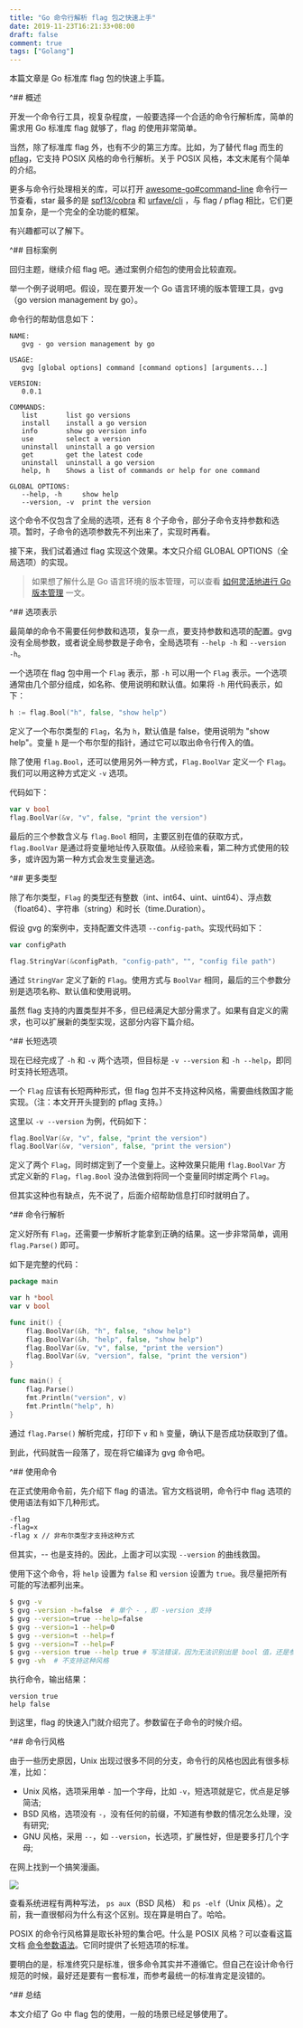 ```yaml
---
title: "Go 命令行解析 flag 包之快速上手"
date: 2019-11-23T16:21:33+08:00
draft: false
comment: true
tags: ["Golang"]
---
```


本篇文章是 Go 标准库 flag 包的快速上手篇。

^## 概述

开发一个命令行工具，视复杂程度，一般要选择一个合适的命令行解析库，简单的需求用 Go 标准库 flag   就够了，flag 的使用非常简单。

当然，除了标准库 flag 外，也有不少的第三方库。比如，为了替代 flag 而生的 [pflag](github.com/spf13/pflag)，它支持 POSIX 风格的命令行解析。关于 POSIX 风格，本文末尾有个简单的介绍。

更多与命令行处理相关的库，可以打开 [awesome-go#command-line](https://awesome-go.com/#command-line) 命令行一节查看，star 最多的是 [spf13/cobra](https://github.com/spf13/cobra) 和 [urfave/cli](https://github.com/urfave/cli) ，与 flag / pflag 相比，它们更加复杂，是一个完全的全功能的框架。

有兴趣都可以了解下。

^## 目标案例

回归主题，继续介绍 flag 吧。通过案例介绍包的使用会比较直观。

举一个例子说明吧。假设，现在要开发一个 Go 语言环境的版本管理工具，gvg（go version management by go）。

命令行的帮助信息如下：

```
NAME:
   gvg - go version management by go

USAGE:
   gvg [global options] command [command options] [arguments...]

VERSION:
   0.0.1

COMMANDS:
   list       list go versions
   install    install a go version
   info       show go version info
   use        select a version
   uninstall  uninstall a go version
   get        get the latest code
   uninstall  uninstall a go version
   help, h    Shows a list of commands or help for one command

GLOBAL OPTIONS:
   --help, -h     show help
   --version, -v  print the version
```

这个命令不仅包含了全局的选项，还有 8 个子命令，部分子命令支持参数和选项。暂时，子命令的选项参数先不列出来了，实现时再看。

接下来，我们试着通过 flag 实现这个效果。本文只介绍 GLOBAL OPTIONS（全局选项）的实现。

> 如果想了解什么是 Go 语言环境的版本管理，可以查看 [如何灵活地进行 Go 版本管理](https://mp.weixin.qq.com/s/OMZ3epByc_bQoMIr4OoetQ) 一文。


^## 选项表示

最简单的命令不需要任何参数和选项，复杂一点，要支持参数和选项的配置。gvg 没有全局参数，或者说全局参数是子命令，全局选项有 `--help -h` 和 `--version -h`。

一个选项在 flag 包中用一个 `Flag` 表示，那 `-h` 可以用一个 `Flag` 表示。一个选项通常由几个部分组成，如名称、使用说明和默认值。如果将 `-h` 用代码表示，如下：

```go
h := flag.Bool("h", false, "show help")
```

定义了一个布尔类型的 `Flag`，名为 `h`，默认值是 false，使用说明为 "show help"。变量 `h` 是一个布尔型的指针，通过它可以取出命令行传入的值。

除了使用 `flag.Bool`，还可以使用另外一种方式，`Flag.BoolVar` 定义一个 `Flag`。我们可以用这种方式定义 `-v` 选项。

代码如下：

```go
var v bool
flag.BoolVar(&v, "v", false, "print the version")
```

最后的三个参数含义与 `flag.Bool` 相同，主要区别在值的获取方式，`flag.BoolVar` 是通过将变量地址传入获取值。从经验来看，第二种方式使用的较多，或许因为第一种方式会发生变量逃逸。

^## 更多类型

除了布尔类型，`Flag` 的类型还有整数（int、int64、uint、uint64）、浮点数（float64）、字符串（string）和时长（time.Duration）。

假设 gvg 的案例中，支持配置文件选项 `--config-path`。实现代码如下：

```go
var configPath

flag.StringVar(&configPath, "config-path", "", "config file path")
```

通过 `StringVar` 定义了新的 `Flag`。使用方式与 `BoolVar` 相同，最后的三个参数分别是选项名称、默认值和使用说明。

虽然 flag 支持的内置类型并不多，但已经满足大部分需求了。如果有自定义的需求，也可以扩展新的类型实现，这部分内容下篇介绍。

^## 长短选项

现在已经完成了 `-h` 和 `-v` 两个选项，但目标是 `-v --version` 和 `-h --help`，即同时支持长短选项。

一个 `Flag` 应该有长短两种形式，但 flag 包并不支持这种风格，需要曲线救国才能实现。（注：本文开开头提到的 pflag 支持。）

这里以 `-v --version` 为例，代码如下：

```go
flag.BoolVar(&v, "v", false, "print the version")
flag.BoolVar(&v, "version", false, "print the version")
```

定义了两个 `Flag`，同时绑定到了一个变量上。这种效果只能用 `flag.BoolVar` 方式定义新的 `Flag`，`flag.Bool` 没办法做到将同一个变量同时绑定两个 `Flag`。

但其实这种也有缺点，先不说了，后面介绍帮助信息打印时就明白了。

^## 命令行解析

定义好所有 `Flag`，还需要一步解析才能拿到正确的结果。这一步非常简单，调用 `flag.Parse()` 即可。

如下是完整的代码：

```go
package main

var h *bool
var v bool

func init() {
	flag.BoolVar(&h, "h", false, "show help")
	flag.BoolVar(&h, "help", false, "show help")
	flag.BoolVar(&v, "v", false, "print the version")
	flag.BoolVar(&v, "version", false, "print the version")
}

func main() {
	flag.Parse()
	fmt.Println("version", v)
	fmt.Println("help", h)
}
```

通过 `flag.Parse()` 解析完成，打印下 `v` 和 `h` 变量，确认下是否成功获取到了值。

到此，代码就告一段落了，现在将它编译为 gvg 命令吧。

^## 使用命令

在正式使用命令前，先介绍下 flag 的语法。官方文档说明，命令行中 flag 选项的使用语法有如下几种形式。

```bash
-flag
-flag=x
-flag x // 非布尔类型才支持这种方式
```

但其实，-- 也是支持的。因此，上面才可以实现 `--version` 的曲线救国。

使用下这个命令，将 `help` 设置为 `false` 和 `version` 设置为 `true`。我尽量把所有可能的写法都列出来。

```bash
$ gvg -v
$ gvg -version -h=false  # 单个 - ，即 -version 支持
$ gvg --version=true --help=false
$ gvg --version=1 --help=0
$ gvg --version=t --help=f
$ gvg --version=T --help=F
$ gvg --version true --help true # 写法错误，因为无法识别出是 bool 值，还是参数或子命令
$ gvg -vh  # 不支持这种风格
```

执行命令，输出结果：

```
version true
help false
```

到这里，flag 的快速入门就介绍完了。参数留在子命令的时候介绍。

^## 命令行风格

由于一些历史原因，Unix 出现过很多不同的分支，命令行的风格也因此有很多标准，比如：

- Unix 风格，选项采用单 `-` 加一个字母，比如 `-v`，短选项就是它，优点是足够简洁;
- BSD 风格，选项没有 `-`，没有任何的前缀，不知道有参数的情况怎么处理，没有研究;
- GNU 风格，采用 `--`，如 `--version`，长选项，扩展性好，但是要多打几个字母;

在网上找到一个搞笑漫画。

![](https://cdn.jsdelivr.net/gh/poloxue/images@main/2019-11-23-commandline-tool-flag-in-golang-01.jpeg)

查看系统进程有两种写法， `ps aux`（BSD 风格） 和 `ps -elf`（Unix 风格）。之前，我一直很郁闷为什么有这个区别。现在算是明白了。哈哈。

POSIX 的命令行风格算是取长补短的集合吧。什么是 POSIX 风格？可以查看这篇文档 [命令参数语法](http://www.gnu.org/software/libc/manual/html_node/Argument-Syntax.html)。它同时提供了长短选项的标准。

要明白的是，标准终究只是标准，很多命令其实并不遵循它。但自己在设计命令行规范的时候，最好还是要有一套标准，而参考最统一的标准肯定是没错的。

^## 总结

本文介绍了 Go 中 flag 包的使用，一般的场景已经足够使用了。

